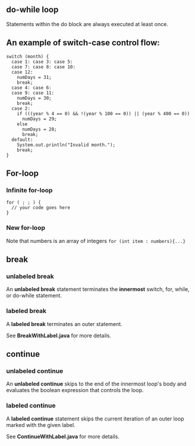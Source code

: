 ## do-while loop
Statements within the do block are always executed at least once.

## An example of switch-case control flow:
```
switch (month) {
  case 1: case 3: case 5:
  case 7: case 8: case 10:
  case 12:
    numDays = 31;
    break;
  case 4: case 6:
  case 9: case 11:
    numDays = 30;
    break;
  case 2:
    if (((year % 4 == 0) && !(year % 100 == 0)) || (year % 400 == 0))
      numDays = 29;
    else
      numDays = 28;
      break;
  default:
    System.out.println("Invalid month.");
    break;
}
```

## For-loop
### Infinite for-loop
```
for ( ; ; ) {  
  // your code goes here
}
```

### New for-loop
Note that numbers is an array of integers
```for (int item : numbers){...}```

## break

### unlabeled break
An **unlabeled break** statement terminates the **innermost** switch, for, while, or do-while statement. 

### labeled break
A **labeled break** terminates an outer statement.

See **BreakWithLabel.java** for more details.

## continue

### unlabeled continue
An **unlabeled continue** skips to the end of the innermost loop's body and evaluates the boolean expression that controls the loop.

### labeled continue
A **labeled continue** statement skips the current iteration of an outer loop marked with the given label.

See **ContinueWithLabel.java** for more details.

